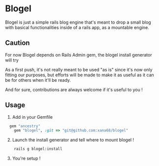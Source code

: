 # Blogel

Blogel is just a simple rails blog engine that's meant to drop a small blog with basical functionalities inside of a rails app, as a mountable engine.

## Caution

For now Blogel depends on Rails Admin gem, the blogel install generator will try

As a first push, it's not really meant to be used "as is" since it's now only fitting our purposes, but efforts will be made to make it as useful as it can be for others when it'll be ready.

And for sure, contributions are always welcome if it's useful to you !

## Usage

1. Add in your Gemfile

```ruby
  gem "ancestry"
	gem "blogel", :git => "git@github.com:xana68/blogel"
```

2. Launch the install generator and tell where to mount blogel !

```bash
	rails g blogel:install
```

3. You're setup !